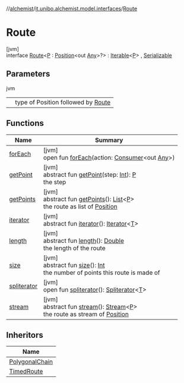 //[alchemist](../../../index.md)/[it.unibo.alchemist.model.interfaces](../index.md)/[Route](index.md)

# Route

[jvm]\
interface [Route](index.md)<[P](index.md) : [Position](../-position/index.md)<out [Any](https://kotlinlang.org/api/latest/jvm/stdlib/kotlin/-any/index.html)>?> : [Iterable](https://docs.oracle.com/javase/8/docs/api/java/lang/Iterable.html)<[P](index.md)> , [Serializable](https://docs.oracle.com/javase/8/docs/api/java/io/Serializable.html)

## Parameters

jvm

| | |
|---|---|
| <P> | type of Position followed by [Route](index.md) |

## Functions

| Name | Summary |
|---|---|
| [forEach](../../it.unibo.alchemist.expressions.implementations/-list-tree-node/index.md#-655675525%2FFunctions%2F-267951372) | [jvm]<br>open fun [forEach](../../it.unibo.alchemist.expressions.implementations/-list-tree-node/index.md#-655675525%2FFunctions%2F-267951372)(action: [Consumer](https://docs.oracle.com/javase/8/docs/api/java/util/function/Consumer.html)<out [Any](https://kotlinlang.org/api/latest/jvm/stdlib/kotlin/-any/index.html)>) |
| [getPoint](get-point.md) | [jvm]<br>abstract fun [getPoint](get-point.md)(step: [Int](https://kotlinlang.org/api/latest/jvm/stdlib/kotlin/-int/index.html)): [P](index.md)<br>the step |
| [getPoints](get-points.md) | [jvm]<br>abstract fun [getPoints](get-points.md)(): [List](https://docs.oracle.com/javase/8/docs/api/java/util/List.html)<[P](index.md)><br>the route as list of [Position](../-position/index.md) |
| [iterator](../../it.unibo.alchemist.loader.variables/-arbitrary-variable/index.md#-1606146105%2FFunctions%2F-267951372) | [jvm]<br>abstract fun [iterator](../../it.unibo.alchemist.loader.variables/-arbitrary-variable/index.md#-1606146105%2FFunctions%2F-267951372)(): [Iterator](https://docs.oracle.com/javase/8/docs/api/java/util/Iterator.html)<[T](../../it.unibo.alchemist.model.implementations.timedistributions/-weibull-distributed-weibull-time/index.md)> |
| [length](length.md) | [jvm]<br>abstract fun [length](length.md)(): [Double](https://kotlinlang.org/api/latest/jvm/stdlib/kotlin/-double/index.html)<br>the length of the route |
| [size](size.md) | [jvm]<br>abstract fun [size](size.md)(): [Int](https://kotlinlang.org/api/latest/jvm/stdlib/kotlin/-int/index.html)<br>the number of points this route is made of |
| [spliterator](../../it.unibo.alchemist.expressions.implementations/-list-tree-node/index.md#-677603448%2FFunctions%2F-267951372) | [jvm]<br>open fun [spliterator](../../it.unibo.alchemist.expressions.implementations/-list-tree-node/index.md#-677603448%2FFunctions%2F-267951372)(): [Spliterator](https://docs.oracle.com/javase/8/docs/api/java/util/Spliterator.html)<[T](../../it.unibo.alchemist.model.implementations.timedistributions/-weibull-distributed-weibull-time/index.md)> |
| [stream](stream.md) | [jvm]<br>abstract fun [stream](stream.md)(): [Stream](https://docs.oracle.com/javase/8/docs/api/java/util/stream/Stream.html)<[P](index.md)><br>the route as stream of [Position](../-position/index.md) |

## Inheritors

| Name |
|---|
| [PolygonalChain](../../it.unibo.alchemist.model.implementations.routes/-polygonal-chain/index.md) |
| [TimedRoute](../-timed-route/index.md) |
